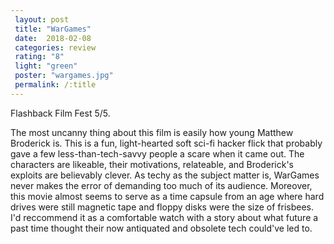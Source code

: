 ```yaml
---
 layout: post
 title: "WarGames"
 date:  2018-02-08
 categories: review 
 rating: "8"
 light: "green"
 poster: "wargames.jpg"
 permalink: /:title
---
```


Flashback Film Fest 5/5.

The most uncanny thing about this film is easily how young Matthew Broderick is. This is a fun, light-hearted soft sci-fi hacker flick that probably gave a few less-than-tech-savvy people a scare when it came out. The characters are likeable, their motivations, relateable, and Broderick's exploits are believably clever. As techy as the subject matter is, WarGames never makes the error of demanding too much of its audience. Moreover, this movie almost seems to serve as a time capsule from an age where hard drives were still magnetic tape and floppy disks were the size of frisbees. I'd reccommend it as a comfortable watch with a story about what future a past time thought their now antiquated and obsolete tech could've led to.  